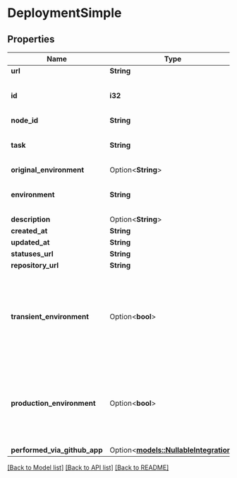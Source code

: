 # DeploymentSimple

## Properties

Name | Type | Description | Notes
------------ | ------------- | ------------- | -------------
**url** | **String** |  | 
**id** | **i32** | Unique identifier of the deployment | 
**node_id** | **String** |  | 
**task** | **String** | Parameter to specify a task to execute | 
**original_environment** | Option<**String**> |  | [optional]
**environment** | **String** | Name for the target deployment environment. | 
**description** | Option<**String**> |  | 
**created_at** | **String** |  | 
**updated_at** | **String** |  | 
**statuses_url** | **String** |  | 
**repository_url** | **String** |  | 
**transient_environment** | Option<**bool**> | Specifies if the given environment is will no longer exist at some point in the future. Default: false. | [optional]
**production_environment** | Option<**bool**> | Specifies if the given environment is one that end-users directly interact with. Default: false. | [optional]
**performed_via_github_app** | Option<[**models::NullableIntegration**](nullable-integration.md)> |  | [optional]

[[Back to Model list]](../README.md#documentation-for-models) [[Back to API list]](../README.md#documentation-for-api-endpoints) [[Back to README]](../README.md)


